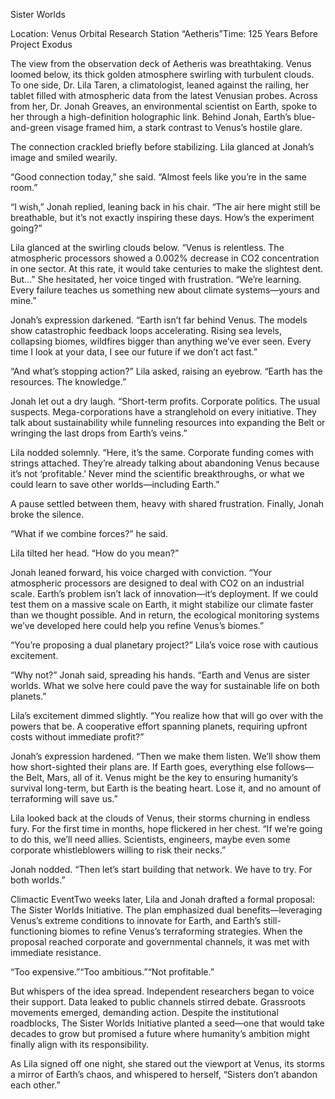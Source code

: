 Sister Worlds

Location: Venus Orbital Research Station “Aetheris”Time: 125 Years Before Project Exodus

The view from the observation deck of Aetheris was breathtaking. Venus loomed below, its thick golden atmosphere swirling with turbulent clouds. To one side, Dr. Lila Taren, a climatologist, leaned against the railing, her tablet filled with atmospheric data from the latest Venusian probes. Across from her, Dr. Jonah Greaves, an environmental scientist on Earth, spoke to her through a high-definition holographic link. Behind Jonah, Earth’s blue-and-green visage framed him, a stark contrast to Venus’s hostile glare.

The connection crackled briefly before stabilizing. Lila glanced at Jonah’s image and smiled wearily.

“Good connection today,” she said. “Almost feels like you’re in the same room.”

“I wish,” Jonah replied, leaning back in his chair. “The air here might still be breathable, but it’s not exactly inspiring these days. How’s the experiment going?”

Lila glanced at the swirling clouds below. “Venus is relentless. The atmospheric processors showed a 0.002% decrease in CO2 concentration in one sector. At this rate, it would take centuries to make the slightest dent. But...” She hesitated, her voice tinged with frustration. “We’re learning. Every failure teaches us something new about climate systems—yours and mine.”

Jonah’s expression darkened. “Earth isn’t far behind Venus. The models show catastrophic feedback loops accelerating. Rising sea levels, collapsing biomes, wildfires bigger than anything we’ve ever seen. Every time I look at your data, I see our future if we don’t act fast.”

“And what’s stopping action?” Lila asked, raising an eyebrow. “Earth has the resources. The knowledge.”

Jonah let out a dry laugh. “Short-term profits. Corporate politics. The usual suspects. Mega-corporations have a stranglehold on every initiative. They talk about sustainability while funneling resources into expanding the Belt or wringing the last drops from Earth’s veins.”

Lila nodded solemnly. “Here, it’s the same. Corporate funding comes with strings attached. They’re already talking about abandoning Venus because it’s not ‘profitable.’ Never mind the scientific breakthroughs, or what we could learn to save other worlds—including Earth.”

A pause settled between them, heavy with shared frustration. Finally, Jonah broke the silence.

“What if we combine forces?” he said.

Lila tilted her head. “How do you mean?”

Jonah leaned forward, his voice charged with conviction. “Your atmospheric processors are designed to deal with CO2 on an industrial scale. Earth’s problem isn’t lack of innovation—it’s deployment. If we could test them on a massive scale on Earth, it might stabilize our climate faster than we thought possible. And in return, the ecological monitoring systems we’ve developed here could help you refine Venus’s biomes.”

“You’re proposing a dual planetary project?” Lila’s voice rose with cautious excitement.

“Why not?” Jonah said, spreading his hands. “Earth and Venus are sister worlds. What we solve here could pave the way for sustainable life on both planets.”

Lila’s excitement dimmed slightly. “You realize how that will go over with the powers that be. A cooperative effort spanning planets, requiring upfront costs without immediate profit?”

Jonah’s expression hardened. “Then we make them listen. We’ll show them how short-sighted their plans are. If Earth goes, everything else follows—the Belt, Mars, all of it. Venus might be the key to ensuring humanity’s survival long-term, but Earth is the beating heart. Lose it, and no amount of terraforming will save us.”

Lila looked back at the clouds of Venus, their storms churning in endless fury. For the first time in months, hope flickered in her chest. “If we’re going to do this, we’ll need allies. Scientists, engineers, maybe even some corporate whistleblowers willing to risk their necks.”

Jonah nodded. “Then let’s start building that network. We have to try. For both worlds.”

Climactic EventTwo weeks later, Lila and Jonah drafted a formal proposal: The Sister Worlds Initiative. The plan emphasized dual benefits—leveraging Venus’s extreme conditions to innovate for Earth, and Earth’s still-functioning biomes to refine Venus’s terraforming strategies. When the proposal reached corporate and governmental channels, it was met with immediate resistance.

“Too expensive.”“Too ambitious.”“Not profitable.”

But whispers of the idea spread. Independent researchers began to voice their support. Data leaked to public channels stirred debate. Grassroots movements emerged, demanding action. Despite the institutional roadblocks, The Sister Worlds Initiative planted a seed—one that would take decades to grow but promised a future where humanity’s ambition might finally align with its responsibility.

As Lila signed off one night, she stared out the viewport at Venus, its storms a mirror of Earth’s chaos, and whispered to herself, “Sisters don’t abandon each other.”
